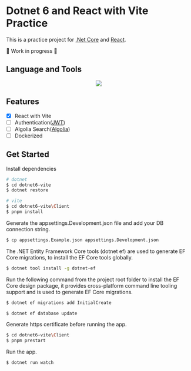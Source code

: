 ﻿#  Dotnet 6 and React with Vite Practice

This is a practice project for [.Net Core](https://dotnet.microsoft.com/) and [React](https://reactjs.org/).

🚧 Work in progress 🚧

## Language and Tools

<div align="center">
  <img src="https://skillicons.dev/icons?i=ts,cs,vite,react,dotnet,postgres" />
</div>

## Features

 - [x] React with Vite
 - [ ] Authentication([JWT](https://www.nuget.org/packages/Microsoft.AspNetCore.Authentication.JwtBearer/7.0.0-preview.6.22330.3))
 - [ ] Algolia Search([Algolia](https://www.algolia.com/))
 - [ ] Dockerized

## Get Started

Install dependencies

```bash
# dotnet
$ cd dotnet6-vite
$ dotnet restore

# vite
$ cd dotnet6-vite\Client
$ pnpm install 
```

Generate the appsettings.Development.json file and add your DB connection string.

```bash
$ cp appsettings.Example.json appsettings.Development.json
```

The .NET Entity Framework Core tools (dotnet ef) are used to generate EF Core migrations, to install the EF Core tools globally.

```bash
$ dotnet tool install -g dotnet-ef
```

Run the following command from the project root folder to install the EF Core design package, it provides cross-platform command line tooling support and is used to generate EF Core migrations.

```bash
$ dotnet ef migrations add InitialCreate

$ dotnet ef database update
```

Generate https certificate before running the app.

```bash
$ cd dotnet6-vite\Client
$ pnpm prestart
```

Run the app.

```bash
$ dotnet run watch
```